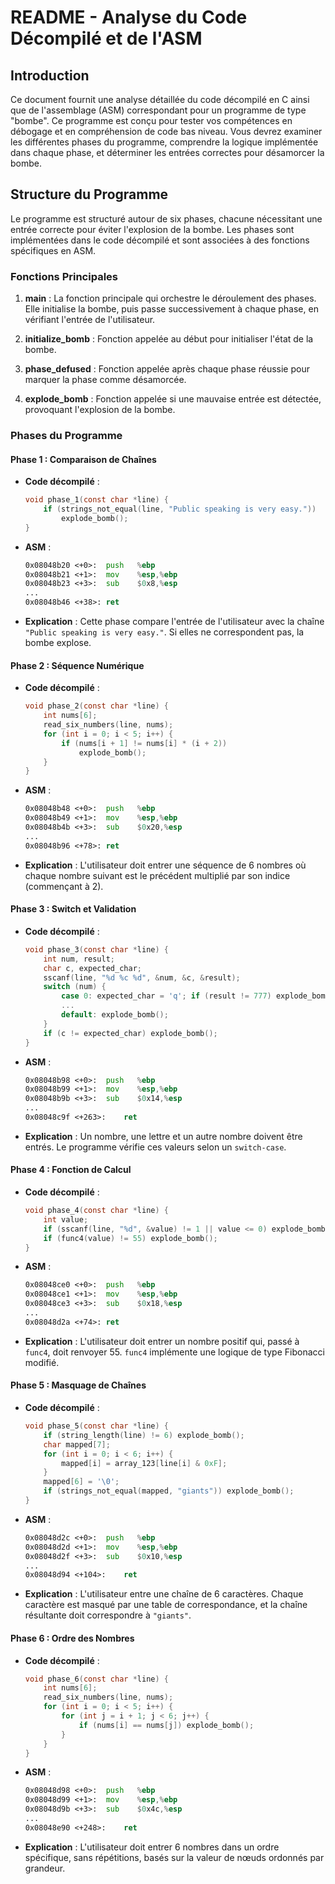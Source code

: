 # README - Analyse du Code Décompilé et de l'ASM

## Introduction

Ce document fournit une analyse détaillée du code décompilé en C ainsi que de l'assemblage (ASM) correspondant pour un programme de type "bombe". Ce programme est conçu pour tester vos compétences en débogage et en compréhension de code bas niveau. Vous devrez examiner les différentes phases du programme, comprendre la logique implémentée dans chaque phase, et déterminer les entrées correctes pour désamorcer la bombe.

## Structure du Programme

Le programme est structuré autour de six phases, chacune nécessitant une entrée correcte pour éviter l'explosion de la bombe. Les phases sont implémentées dans le code décompilé et sont associées à des fonctions spécifiques en ASM.

### Fonctions Principales

1. **main** : La fonction principale qui orchestre le déroulement des phases. Elle initialise la bombe, puis passe successivement à chaque phase, en vérifiant l'entrée de l'utilisateur.
   
2. **initialize_bomb** : Fonction appelée au début pour initialiser l'état de la bombe.

3. **phase_defused** : Fonction appelée après chaque phase réussie pour marquer la phase comme désamorcée.

4. **explode_bomb** : Fonction appelée si une mauvaise entrée est détectée, provoquant l'explosion de la bombe.

### Phases du Programme

#### Phase 1 : Comparaison de Chaînes

- **Code décompilé** :
  ```c
  void phase_1(const char *line) {
      if (strings_not_equal(line, "Public speaking is very easy."))
          explode_bomb();
  }
  ```
- **ASM** :
  ```asm
  0x08048b20 <+0>:	push   %ebp
  0x08048b21 <+1>:	mov    %esp,%ebp
  0x08048b23 <+3>:	sub    $0x8,%esp
  ...
  0x08048b46 <+38>:	ret
  ```

- **Explication** : Cette phase compare l'entrée de l'utilisateur avec la chaîne `"Public speaking is very easy."`. Si elles ne correspondent pas, la bombe explose.

#### Phase 2 : Séquence Numérique

- **Code décompilé** :
  ```c
  void phase_2(const char *line) {
      int nums[6];
      read_six_numbers(line, nums);
      for (int i = 0; i < 5; i++) {
          if (nums[i + 1] != nums[i] * (i + 2))
              explode_bomb();
      }
  }
  ```
- **ASM** :
  ```asm
  0x08048b48 <+0>:	push   %ebp
  0x08048b49 <+1>:	mov    %esp,%ebp
  0x08048b4b <+3>:	sub    $0x20,%esp
  ...
  0x08048b96 <+78>:	ret
  ```

- **Explication** : L'utilisateur doit entrer une séquence de 6 nombres où chaque nombre suivant est le précédent multiplié par son indice (commençant à 2).

#### Phase 3 : Switch et Validation

- **Code décompilé** :
  ```c
  void phase_3(const char *line) {
      int num, result;
      char c, expected_char;
      sscanf(line, "%d %c %d", &num, &c, &result);
      switch (num) {
          case 0: expected_char = 'q'; if (result != 777) explode_bomb(); break;
          ...
          default: explode_bomb();
      }
      if (c != expected_char) explode_bomb();
  }
  ```
- **ASM** :
  ```asm
  0x08048b98 <+0>:	push   %ebp
  0x08048b99 <+1>:	mov    %esp,%ebp
  0x08048b9b <+3>:	sub    $0x14,%esp
  ...
  0x08048c9f <+263>:	ret
  ```

- **Explication** : Un nombre, une lettre et un autre nombre doivent être entrés. Le programme vérifie ces valeurs selon un `switch-case`.

#### Phase 4 : Fonction de Calcul

- **Code décompilé** :
  ```c
  void phase_4(const char *line) {
      int value;
      if (sscanf(line, "%d", &value) != 1 || value <= 0) explode_bomb();
      if (func4(value) != 55) explode_bomb();
  }
  ```
- **ASM** :
  ```asm
  0x08048ce0 <+0>:	push   %ebp
  0x08048ce1 <+1>:	mov    %esp,%ebp
  0x08048ce3 <+3>:	sub    $0x18,%esp
  ...
  0x08048d2a <+74>:	ret
  ```

- **Explication** : L'utilisateur doit entrer un nombre positif qui, passé à `func4`, doit renvoyer 55. `func4` implémente une logique de type Fibonacci modifié.

#### Phase 5 : Masquage de Chaînes

- **Code décompilé** :
  ```c
  void phase_5(const char *line) {
      if (string_length(line) != 6) explode_bomb();
      char mapped[7];
      for (int i = 0; i < 6; i++) {
          mapped[i] = array_123[line[i] & 0xF];
      }
      mapped[6] = '\0';
      if (strings_not_equal(mapped, "giants")) explode_bomb();
  }
  ```
- **ASM** :
  ```asm
  0x08048d2c <+0>:	push   %ebp
  0x08048d2d <+1>:	mov    %esp,%ebp
  0x08048d2f <+3>:	sub    $0x10,%esp
  ...
  0x08048d94 <+104>:	ret
  ```

- **Explication** : L'utilisateur entre une chaîne de 6 caractères. Chaque caractère est masqué par une table de correspondance, et la chaîne résultante doit correspondre à `"giants"`.

#### Phase 6 : Ordre des Nombres

- **Code décompilé** :
  ```c
  void phase_6(const char *line) {
      int nums[6];
      read_six_numbers(line, nums);
      for (int i = 0; i < 5; i++) {
          for (int j = i + 1; j < 6; j++) {
              if (nums[i] == nums[j]) explode_bomb();
          }
      }
  }
  ```
- **ASM** :
  ```asm
  0x08048d98 <+0>:	push   %ebp
  0x08048d99 <+1>:	mov    %esp,%ebp
  0x08048d9b <+3>:	sub    $0x4c,%esp
  ...
  0x08048e90 <+248>:	ret
  ```

- **Explication** : L'utilisateur doit entrer 6 nombres dans un ordre spécifique, sans répétitions, basés sur la valeur de nœuds ordonnés par grandeur.
